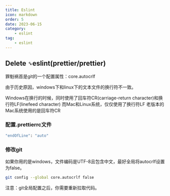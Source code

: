 ```yaml
---
title: Eslint
icon: markdown
order: 5
date: 2023-06-15
category:
    - eslint
tag:
    - eslint
---
```


## Delete `␍`eslint(prettier/prettier)

罪魁祸首是git的一个配置属性：core.autocrlf

由于历史原因，windows下和linux下的文本文件的换行符不一致。

Windows在换行的时候，同时使用了回车符CR(carriage-return character)和换行符LF(linefeed character)
而Mac和Linux系统，仅仅使用了换行符LF
老版本的Mac系统使用的是回车符CR

### 配置.prettierrc文件

```bash
"endOfLine": "auto"
```

### 修改git

如果你用的是windows，文件编码是UTF-8且包含中文，最好全局将autocrlf设置为false。

```bash
git config --global core.autocrlf false
```

注意：git全局配置之后，你需要重新拉取代码。

